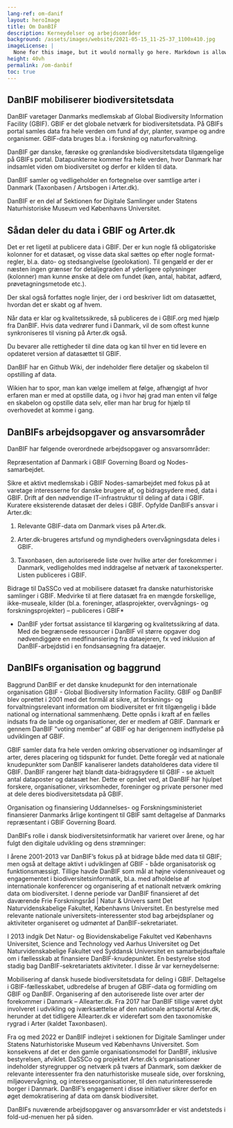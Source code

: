 ```yaml
---
lang-ref: om-danif
layout: heroImage
title: Om DanBIF
description: Kerneydelser og arbejdsområder
background: /assets/images/website/2021-05-15_11-25-37_1100x410.jpg
imageLicense: |
  None for this image, but it would normally go here. Markdown is allowed.
height: 40vh
permalink: /om-danbif
toc: true
---
```


## DanBIF mobiliserer biodiversitetsdata
DanBIF varetager Danmarks medlemskab af Global Biodiversity Information Facility (GBIF). GBIF er det globale netværk for biodiversitetsdata. På GBIFs portal samles data fra hele verden om fund af dyr, planter, svampe og andre organismer. GBIF-data bruges bl.a. i forskning og naturforvaltning. 

DanBIF gør danske, færøske og grønlandske biodiversitetsdata tilgængelige på GBIFs portal. Datapunkterne kommer fra hele verden, hvor Danmark har indsamlet viden om biodiversitet og derfor er kilden til data.

DanBIF samler og vedligeholder en fortegnelse over samtlige arter i Danmark (Taxonbasen / Artsbogen i Arter.dk). 

DanBIF er en del af Sektionen for Digitale Samlinger under Statens Naturhistoriske Museum ved Københavns Universitet. 

## Sådan deler du data i GBIF og Arter.dk
Det er ret ligetil at publicere data i GBIF. Der er kun nogle få obligatoriske kolonner for et datasæt, og visse data skal sættes op efter nogle format-regler, bl.a. dato- og stedsangivelse (geolokation). Til gengæld er der er næsten ingen grænser for detaljegraden af yderligere oplysninger (kolonner) man kunne ønske at dele om fundet (køn, antal, habitat, adfærd, prøvetagningsmetode etc.).

Der skal også forfattes nogle linjer, der i ord beskriver lidt om datasættet, hvordan det er skabt og af hvem.

Når data er klar og kvalitetssikrede, så publiceres de i GBIF.org med hjælp fra DanBIF. Hvis data vedrører fund i Danmark, vil de som oftest kunne synkroniseres til visning på Arter.dk også.

Du bevarer alle rettigheder til dine data og kan til hver en tid levere en opdateret version af datasættet til GBIF.

DanBIF har en Github Wiki, der indeholder flere detaljer og skabelon til opstilling af data.

Wikien har to spor, man kan vælge imellem at følge, afhængigt af hvor erfaren man er med at opstille data, og i hvor høj grad man enten vil følge en skabelon og opstille data selv, eller man har brug for hjælp til overhovedet at komme i gang.

## DanBIFs arbejdsopgaver og ansvarsområder

DanBIF har følgende overordnede arbejdsopgaver og ansvarsområder: 

Repræsentation af Danmark i GBIF Governing Board og Nodes-samarbejdet.

Sikre et aktivt medlemskab i GBIF Nodes-samarbejdet med fokus på at varetage interesserne for danske brugere af, og bidragsydere med, data i GBIF. Drift af den nødvendige IT-infrastruktur til deling af data i GBIF. Kuratere eksisterende datasæt der deles i GBIF.  Opfylde DanBIFs ansvar i Arter.dk: 

1. Relevante GBIF-data om Danmark vises på Arter.dk.

2. Arter.dk-brugeres artsfund og myndigheders overvågningsdata deles i GBIF.

3. Taxonbasen, den autoriserede liste over hvilke arter der forekommer i Danmark, vedligeholdes med inddragelse af netværk af taxoneksperter. Listen publiceres i GBIF.

Bidrage til DaSSCo ved at mobilisere datasæt fra danske naturhistoriske samlinger i GBIF. Medvirke til at flere datasæt fra en mængde forskellige, ikke-museale, kilder (bl.a. foreninger, atlasprojekter, overvågnings- og forskningsprojekter) – publiceres i GBIF*

* DanBIF yder fortsat assistance til klargøring og kvalitetssikring af data. Med de begrænsede ressourcer i DanBIF vil større opgaver dog nødvendiggøre en medfinansiering fra dataejeren, fx ved inklusion af DanBIF-arbejdstid i en fondsansøgning fra dataejer.


## DanBIFs organisation og baggrund
Baggrund
DanBIF er det danske knudepunkt for den internationale organisation GBIF - Global Biodiversity Information Facility. GBIF og DanBIF blev oprettet i 2001 med det formål at sikre, at forsknings- og forvaltningsrelevant information om biodiversitet er frit tilgængelig i både national og international sammenhæng. Dette opnås i kraft af en fælles indsats fra de lande og organisationer, der er medlem af GBIF. Danmark er gennem DanBIF ”voting member” af GBIF og har derigennem indflydelse på udviklingen af GBIF.

GBIF samler data fra hele verden omkring observationer og indsamlinger af arter, deres placering og tidspunkt for fundet. Dette foregår ved at nationale knudepunkter som DanBIF kanaliserer landets dataholderes data videre til GBIF. DanBIF rangerer højt blandt data-bidragsydere til GBIF - se aktuelt antal dataposter og datasæt her. Dette er opnået ved, at DanBIF har hjulpet forskere, organisationer, virksomheder, foreninger og private personer med at dele deres biodiversitetsdata på GBIF. 

Organisation og finansiering
Uddannelses- og Forskningsministeriet finansierer Danmarks årlige kontingent til GBIF samt deltagelse af Danmarks repræsentant i GBIF Governing Board.

DanBIFs rolle i dansk biodiversitetsinformatik har varieret over årene, og har fulgt den digitale udvikling og dens strømninger:

I årene 2001-2013 var DanBIF’s fokus på at bidrage både med data til GBIF; men også at deltage aktivt i udviklingen af GBIF - både organisatorisk og funktionsmæssigt. Tillige havde DanBIF som mål at højne vidensniveauet og engagementet i biodiversitetsinformatik, bl.a.  med afholdelse af internationale konferencer og organisering af et nationalt netværk omkring data om biodiversitet. I denne periode var DanBIF finansieret af det daværende Frie Forskningsråd \| Natur & Univers samt Det Naturvidenskabelige Fakultet, Københavns Universitet. En bestyrelse med relevante nationale universitets-interessenter stod bag arbejdsplaner og aktiviteter organiseret og udmøntet af DanBIF-sekretariatet.

I 2013 indgik Det Natur- og Biovidenskabelige Fakultet ved Københavns Universitet, Science and Technology ved Aarhus Universitet og Det Naturvidenskabelige Fakultet ved Syddansk Universitet en samarbejdsaftale om i fællesskab at finansiere DanBIF-knudepunktet. En bestyrelse stod stadig bag DanBIF-sekretariatets aktiviteter. I disse år var kerneydelserne:

Mobilisering af dansk husede biodiversitetsdata for deling i GBIF.
Deltagelse i GBIF-fællesskabet, udbredelse af brugen af GBIF-data og formidling om GBIF og DanBIF.
Organisering af den autoriserede liste over arter der forekommer i Danmark – Allearter.dk.
Fra 2017 har DanBIF tillige været dybt involveret i udvikling og iværksættelse af den nationale artsportal Arter.dk, herunder at det tidligere Allearter.dk er videreført som den taxonomiske rygrad i Arter (kaldet Taxonbasen).

Fra og med 2022 er DanBIF indlejret i sektionen for Digitale Samlinger under Statens Naturhistoriske Museum ved Københavns Universitet. Som konsekvens af det er den gamle organisationsmodel for DanBIF, inklusive bestyrelsen, afviklet. DaSSCo og projektet Arter.dk’s organisationer indeholder styregrupper og netværk på tværs af Danmark, som dækker de relevante interessenter fra den naturhistoriske museale side, over forskning, miljøovervågning, og interesseorganisationer, til den naturinteresserede borger i Danmark. DanBIF’s engagement i disse initiativer sikrer derfor en øget demokratisering af data om dansk biodiversitet.

DanBIFs nuværende arbejdsopgaver og ansvarsområder er vist andetsteds i fold-ud-menuen her på siden.
